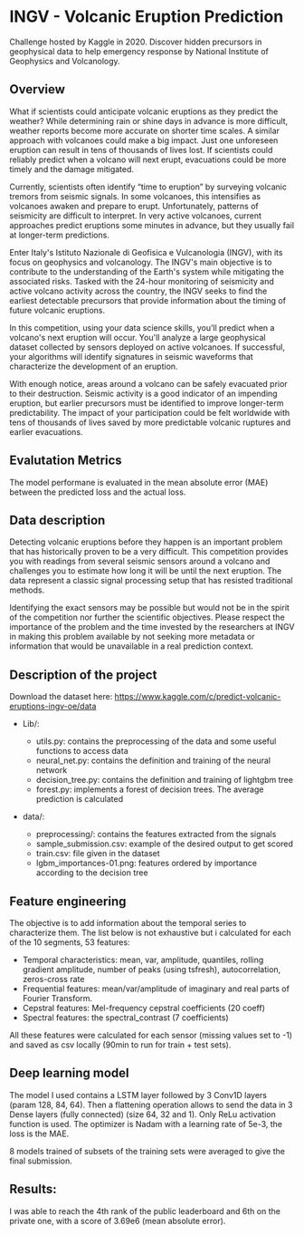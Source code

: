 # INGV - Volcanic Eruption Prediction
Challenge hosted by Kaggle in 2020. Discover hidden precursors in geophysical data to help emergency response by National Institute of Geophysics and Volcanology.

## Overview
What if scientists could anticipate volcanic eruptions as they predict the weather? While determining rain or shine days in advance is more difficult, weather reports become more accurate on shorter time scales. A similar approach with volcanoes could make a big impact. Just one unforeseen eruption can result in tens of thousands of lives lost. If scientists could reliably predict when a volcano will next erupt, evacuations could be more timely and the damage mitigated.

Currently, scientists often identify “time to eruption” by surveying volcanic tremors from seismic signals. In some volcanoes, this intensifies as volcanoes awaken and prepare to erupt. Unfortunately, patterns of seismicity are difficult to interpret. In very active volcanoes, current approaches predict eruptions some minutes in advance, but they usually fail at longer-term predictions.

Enter Italy's Istituto Nazionale di Geofisica e Vulcanologia (INGV), with its focus on geophysics and volcanology. The INGV's main objective is to contribute to the understanding of the Earth's system while mitigating the associated risks. Tasked with the 24-hour monitoring of seismicity and active volcano activity across the country, the INGV seeks to find the earliest detectable precursors that provide information about the timing of future volcanic eruptions.

In this competition, using your data science skills, you’ll predict when a volcano's next eruption will occur. You'll analyze a large geophysical dataset collected by sensors deployed on active volcanoes. If successful, your algorithms will identify signatures in seismic waveforms that characterize the development of an eruption.

With enough notice, areas around a volcano can be safely evacuated prior to their destruction. Seismic activity is a good indicator of an impending eruption, but earlier precursors must be identified to improve longer-term predictability. The impact of your participation could be felt worldwide with tens of thousands of lives saved by more predictable volcanic ruptures and earlier evacuations.

## Evalutation Metrics
The model performane is evaluated in the mean absolute error (MAE) between the predicted loss and the actual loss.

## Data description
Detecting volcanic eruptions before they happen is an important problem that has historically proven to be a very difficult. This competition provides you with readings from several seismic sensors around a volcano and challenges you to estimate how long it will be until the next eruption. The data represent a classic signal processing setup that has resisted traditional methods.

Identifying the exact sensors may be possible but would not be in the spirit of the competition nor further the scientific objectives. Please respect the importance of the problem and the time invested by the researchers at INGV in making this problem available by not seeking more metadata or information that would be unavailable in a real prediction context.

## Description of the project
Download the dataset here: https://www.kaggle.com/c/predict-volcanic-eruptions-ingv-oe/data
- Lib/:
    - utils.py: contains the preprocessing of the data and some useful functions to access data
    - neural_net.py: contains the definition and training of the neural network
    - decision_tree.py: contains the definition and training of lightgbm tree
    - forest.py: implements a forest of decision trees. The average prediction is calculated
   
- data/:
    - preprocessing/: contains the features extracted from the signals
    - sample_submission.csv: example of the desired output to get scored
    - train.csv: file given in the dataset
    - lgbm_importances-01.png: features ordered by importance according to the decision tree
    

## Feature engineering
The objective is to add information about the temporal series to characterize them. The list below is not exhaustive but i calculated for each of the 10 segments, 53 features:

- Temporal characteristics:
mean, var, amplitude, quantiles, rolling gradient amplitude, number of peaks (using tsfresh), autocorrelation, zeros-cross rate
- Frequential features: mean/var/amplitude of imaginary and real parts of Fourier Transform.
- Cepstral features: Mel-frequency cepstral coefficients (20 coeff)
- Spectral features: the spectral_contrast (7 coefficients)

All these features were calculated for each sensor (missing values set to -1) and saved as csv locally (90min to run for train + test sets).

## Deep learning model
The model I used contains a LSTM layer followed by 3 Conv1D layers (param 128, 84, 64). Then a flattening operation allows to send the data in 3 Dense layers (fully connected) (size 64, 32 and 1). Only ReLu activation function is used.
The optimizer is Nadam with a learning rate of 5e-3, the loss is the MAE.

8 models trained of subsets of the training sets were averaged to give the final submission.

## Results:
I was able to reach the 4th rank of the public leaderboard and 6th on the private one, with a score of 3.69e6 (mean absolute error).
